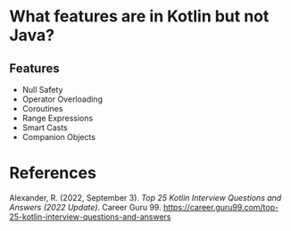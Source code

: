 # What features are in Kotlin but not Java? 

## Features 
- Null Safety 
- Operator Overloading 
- Coroutines 
- Range Expressions 
- Smart Casts 
- Companion Objects 

# References 
Alexander, R. (2022, September 3). *Top 25 Kotlin Interview Questions and Answers (2022 Update)*. Career Guru 99. <https://career.guru99.com/top-25-kotlin-interview-questions-and-answers> 
